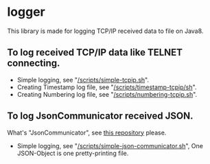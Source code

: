 # logger

This library is made for logging TCP/IP received data to file on Java8.

## To log received TCP/IP data like TELNET connecting.

- Simple logging, see "[/scripts/simple-tcpip.sh](/scripts/simple-tcpip.sh)".
- Creating Timestamp log file, see "[/scripts/timestamp-tcpip/sh](/scripts/timestamp-tcpip/sh)".
- Creating Numbering log file, see "[/scripts/numbering-tcpip.sh](/scripts/numbering-tcpip.sh)".

## To log JsonCommunicator received JSON.

What's "JsonCommunicator", see [this repository](https://github.com/kenta-shimizu/jsoncommunicator4java8) please.

- Simple logging, see "[/scripts/simple-json-communicator.sh](/scripts/simple-json-communicator.sh)", One JSON-Object is one pretty-printing file.
